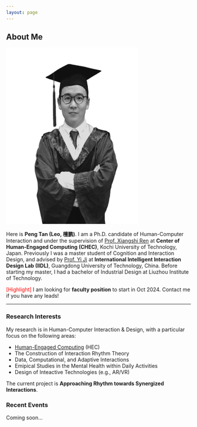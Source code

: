 ```yaml
---
layout: page
---
```


## About Me

<img src="tanpeng1.jpg" class="floatpic" width="360" height="480">

Here is **Peng Tan (Leo, 檀鹏)**. I am a Ph.D. candidate of Human-Computer Interaction and under the supervision of [Prof. Xiangshi Ren](https://xiangshiren.com/) at **Center of Human-Engaged Computing (CHEC)**, Kochi University of Technology, Japan. Previously I was a master student of Cognition and Interaction Design, and advised by [Prof. Yi Ji](https://yssjxy.gdut.edu.cn/info/1377/3900.htm) at **International Intelligent Interaction Design Lab (IIDL)**, Guangdong University of Technology, China. Before starting my master, I had a bachelor of Industrial Design at Liuzhou Institute of Technology.

<font color='red'>[Highlight]</font> I am looking for <Strong>faculty position</Strong> to start in Oct 2024. Contact me if you have any leads!

---

### Research Interests

My research is in Human-Computer Interaction & Design, with a particular focus on the following areas:

- [Human-Engaged Computing](https://link.springer.com/article/10.1007/s42486-019-00007-0/) (HEC)
- The Construction of Interaction Rhythm Theory
- Data, Computational, and Adaptive Interactions 
- Emipical Studies in the Mental Health within Daily Activities
- Design of Inteactive Technologies (e.g., AR/VR)

The current project is **Approaching Rhythm towards Synergized Interactions**.


### Recent Events

Coming soon...
